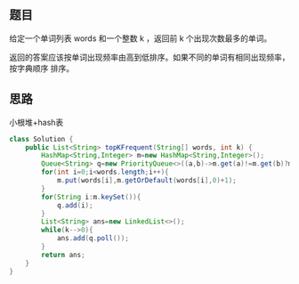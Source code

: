 ## 题目
给定一个单词列表 words 和一个整数 k ，返回前 k 个出现次数最多的单词。

返回的答案应该按单词出现频率由高到低排序。如果不同的单词有相同出现频率， 按字典顺序 排序。
## 思路
小根堆+hash表
```java
class Solution {
    public List<String> topKFrequent(String[] words, int k) {
        HashMap<String,Integer> m=new HashMap<String,Integer>();
        Queue<String> q=new PriorityQueue<>((a,b)->m.get(a)!=m.get(b)?m.get(b)-m.get(a):(a).compareTo(b));
        for(int i=0;i<words.length;i++){
            m.put(words[i],m.getOrDefault(words[i],0)+1);
        }
        for(String i:m.keySet()){
            q.add(i);
        }
        List<String> ans=new LinkedList<>();
        while(k-->0){
            ans.add(q.poll());
        }
        return ans;
    }
}
```
